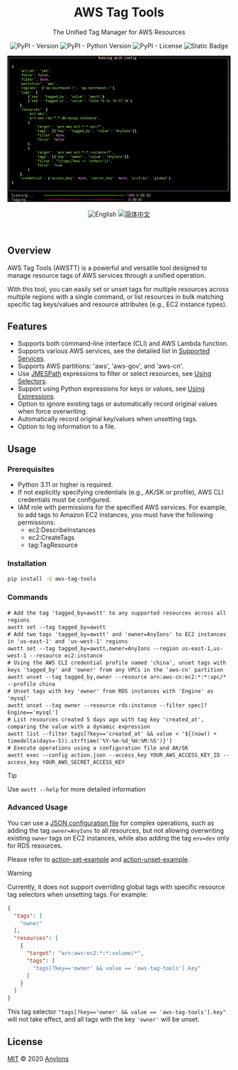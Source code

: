 <div align="center">

# AWS Tag Tools

The Unified Tag Manager for AWS Resources

![PyPI - Version](https://img.shields.io/pypi/v/aws-tag-tools?color=a1b858&style=for-the-badge)
![PyPI - Python Version](https://img.shields.io/pypi/pyversions/aws-tag-Tools?&style=for-the-badge)
![PyPI - License](https://img.shields.io/pypi/l/aws-tag-tools?color=&style=for-the-badge)
![Static Badge](https://img.shields.io/badge/author-AnyIons-violet?&style=for-the-badge)

<img src="docs/app.png" alt="awstt" />

![English](https://img.shields.io/badge/English-454545?style=for-the-badge) [![简体中文](https://img.shields.io/badge/中文介绍-d9d9d9?style=for-the-badge)](README_zh_CN.md)

</div>

<br />

## Overview

AWS Tag Tools (AWSTT) is a powerful and versatile tool designed to manage resource tags of AWS services through a
unified operation.

With this tool, you can easily set or unset tags for multiple resources across multiple regions with a single command,
or list resources in bulk matching specific tag keys/values and resource attributes (e.g., EC2 instance types).

## Features

- Supports both command-line interface (CLI) and AWS Lambda function.
- Supports various AWS services, see the detailed list in [Supported Services](docs/en_US/Supported-Services.md).
- Supports AWS partitions: 'aws', 'aws-gov', and 'aws-cn'.
- Use [JMESPath](https://jmespath.org/) expressions to filter or select resources,
  see [Using Selectors](docs/en_US/Use-Selector.md).
- Support using Python expressions for keys or values, see [Using Expressions](docs/en_US/Use-Expression.md).
- Option to ignore existing tags or automatically record original values when force overwriting.
- Automatically record original key/values when unsetting tags.
- Option to log information to a file.

## Usage

### Prerequisites

- Python 3.11 or higher is required.
- If not explicitly specifying credentials (e.g., AK/SK or profile), AWS CLI credentials must be configured.
- IAM role with permissions for the specified AWS services. For example, to add tags to Amazon EC2 instances, you
  must have the following permissions:
    - ec2:DescribeInstances
    - ec2:CreateTags
    - tag:TagResource

### Installation

```bash
pip install -U aws-tag-tools
```

### Commands

```shell
# Add the tag 'tagged_by=awstt' to any supported resources across all regions
awstt set --tag tagged_by=awstt
# Add two tags 'tagged_by=awstt' and 'owner=AnyIons' to EC2 instances in 'us-east-1' and 'us-west-1' regions
awstt set --tag tagged_by=awstt,owner=AnyIons --region us-east-1,us-west-1 --resource ec2:instance
# Using the AWS CLI credential profile named 'china', unset tags with keys 'tagged_by' and 'owner' from any VPCs in the 'aws-cn' partition
awstt unset --tag tagged_by,owner --resource arn:aws-cn:ec2:*:*:vpc/* --profile china
# Unset tags with key 'owner' from RDS instances with 'Engine' as 'mysql'
awstt unset --tag owner --resource rds:instance --filter spec[?Engine=='mysql']
# List resources created 5 days ago with tag key 'created_at', comparing the value with a dynamic expression
awstt list --filter tags[?key=='created_at' && value < '${(now() + timedelta(days=-5)).strftime('%Y-%m-%d_%H:%M:%S')}']
# Execute operations using a configuration file and AK/SK
awstt exec --config action.json --access_key YOUR_AWS_ACCESS_KEY_ID --access_key YOUR_AWS_SECRET_ACCESS_KEY
```

> [!TIP]
> Use `awstt --help` for more detailed information

### Advanced Usage

You can use a [JSON configuration file](docs/en_US/JSON-Config.md) for complex operations, such as adding the
tag `owner=AnyIons` to all
resources, but not allowing overwriting existing `owner` tags on EC2 instances, while also adding the tag `env=dev` only
for RDS resources.

Please refer to [action-set-example](examples/action-set.json) and [action-unset-example](examples/action-unset.json).

> [!WARNING]
> Currently, it does not support overriding global tags with specific resource tag selectors when unsetting tags. For
> example:
>
> ```json
> {
>   "tags": [
>     "owner"
>   ],
>   "resources": [
>     {
>       "target": "arn:aws:ec2:*:*:volume/*",
>       "tags": [
>         "tags[?key=='owner' && value == 'aws-tag-tools'].key"
>       ]
>     }
>   ]
> } 
> ```
> This tag selector `"tags[?key=='owner' && value == 'aws-tag-tools'].key"` will not take effect, and all tags with the
> key `'owner'` will be unset.

## License

[MIT](./LICENSE) © 2020 [AnyIons](https://github.com/anyions)